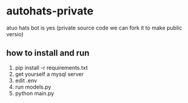 # autohats-private
atuo hats bot is yes (private source code we can fork it to make public versio)

## how to install and run
1. pip install -r requirements.txt
2. get yourself a mysql server
3. edit .env
4. run models.py
5. python main.py